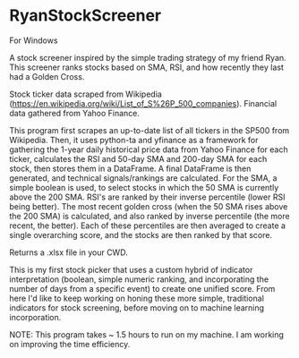 # RyanStockScreener

For Windows

A stock screener inspired by the simple trading strategy of my friend Ryan.  This screener ranks stocks based on SMA, RSI, and how recently they last had a Golden Cross.

Stock ticker data scraped from Wikipedia (https://en.wikipedia.org/wiki/List_of_S%26P_500_companies).  Financial data gathered from Yahoo Finance.

This program first scrapes an up-to-date list of all tickers in the SP500 from Wikipedia.  Then, it uses python-ta and yfinance as a framework for gathering the 1-year daily historical price data from Yahoo Finance for each ticker, calculates the RSI and 50-day SMA and 200-day SMA for each stock, then stores them in a DataFrame.  A final DataFrame is then generated, and technical signals/rankings are calculated.  For the SMA, a simple boolean is used, to select stocks in which the 50 SMA is currently above the 200 SMA.  RSI's are ranked by their inverse percentile (lower RSI being better).  The most recent golden cross (when the 50 SMA rises above the 200 SMA) is calculated, and also ranked by inverse percentile (the more recent, the better).  Each of these percentiles are then averaged to create a single overarching score, and the stocks are then ranked by that score.

Returns a .xlsx file in your CWD.

This is my first stock picker that uses a custom hybrid of indicator interpretation (boolean, simple numeric ranking, and incorporating the number of days from a specific event) to create one unified score.  From here I'd like to keep working on honing these more simple, traditional indicators for stock screening, before moving on to machine learning incorporation.


NOTE:  This program takes ~ 1.5 hours to run on my machine.  I am working on improving the time efficiency.
